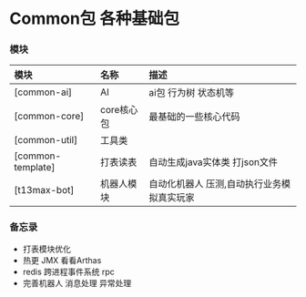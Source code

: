 # Common包 各种基础包

### 模块

| 模块                | 名称      | 描述                     |  
|:------------------|:--------|:-----------------------|
| [common-ai]       | AI      | ai包 行为树 状态机等           |
| [common-core]     | core核心包 | 最基础的一些核心代码             |
| [common-util]     | 工具类     |                        |
| [common-template] | 打表读表    | 自动生成java实体类 打json文件    |
| [t13max-bot]      | 机器人模块   | 自动化机器人 压测,自动执行业务模拟真实玩家 |

### 备忘录

* 打表模块优化
* 热更 JMX 看看Arthas
* redis 跨进程事件系统 rpc
* 完善机器人 消息处理 异常处理

